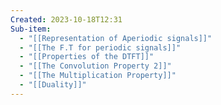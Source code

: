 ```yaml
---
Created: 2023-10-18T12:31
Sub-item:
  - "[[Representation of Aperiodic signals]]"
  - "[[The F.T for periodic signals]]"
  - "[[Properties of the DTFT]]"
  - "[[The Convolution Property 2]]"
  - "[[The Multiplication Property]]"
  - "[[Duality]]"
---
```

